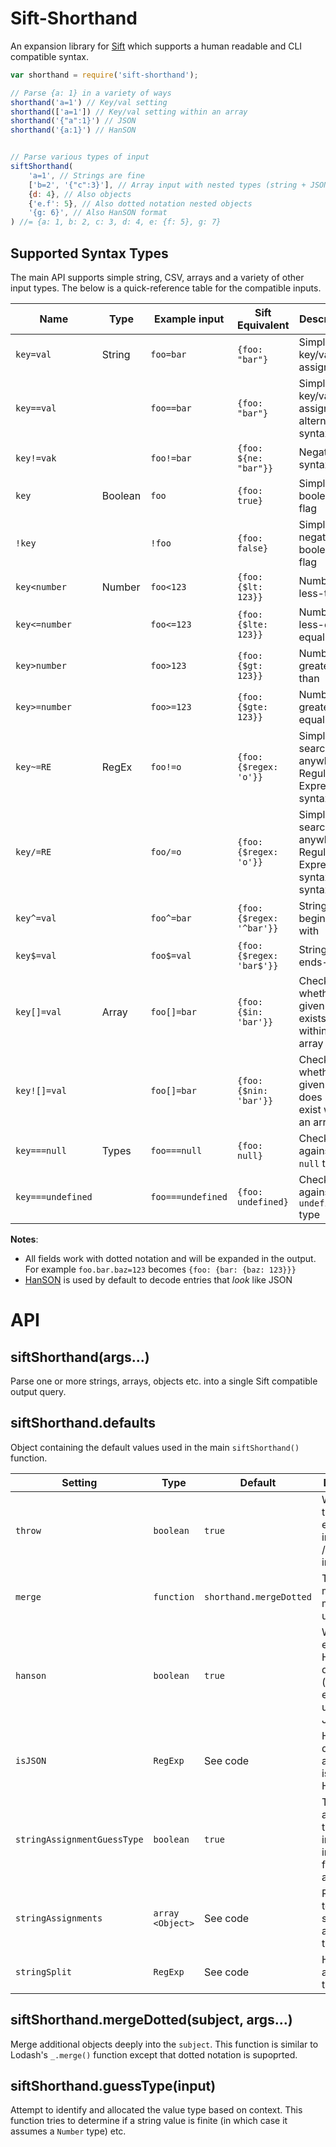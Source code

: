 Sift-Shorthand
==============
An expansion library for [Sift](https://github.com/crcn/sift.js#readme) which supports a human readable and CLI compatible syntax.


```javascript
var shorthand = require('sift-shorthand');

// Parse {a: 1} in a variety of ways
shorthand('a=1') // Key/val setting
shorthand(['a=1']) // Key/val setting within an array
shorthand('{"a":1}') // JSON
shorthand('{a:1}') // HanSON


// Parse various types of input
siftShorthand(
	'a=1', // Strings are fine
	['b=2', '{"c":3}'], // Array input with nested types (string + JSON)
	{d: 4}, // Also objects
	{'e.f': 5}, // Also dotted notation nested objects
	'{g: 6}', // Also HanSON format
) //= {a: 1, b: 2, c: 3, d: 4, e: {f: 5}, g: 7}
```


Supported Syntax Types
----------------------
The main API supports simple string, CSV, arrays and a variety of other input types. The below is a quick-reference table for the compatible inputs.


| Name              | Type    | Example input     | Sift Equivalent           | Description                                                   |
|-------------------|---------|-------------------|---------------------------|---------------------------------------------------------------|
| `key=val`         | String  | `foo=bar`         | `{foo: "bar"}`            | Simple key/value assignment                                   |
| `key==val`        |         | `foo==bar`        | `{foo: "bar"}`            | Simple key/value assignment, alternative syntax               |
| `key!=vak`        |         | `foo!=bar`        | `{foo: ${ne: "bar"}}`     | Negation syntax                                               |
| `key`             | Boolean | `foo`             | `{foo: true}`             | Simple boolean flag                                           |
| `!key`            |         | `!foo`            | `{foo: false}`            | Simple negation boolean flag                                  |
| `key<number`      | Number  | `foo<123`         | `{foo: {$lt: 123}}`       | Number is-less-than                                           |
| `key<=number`     |         | `foo<=123`        | `{foo: {$lte: 123}}`      | Number is-less-or-equal-to                                    |
| `key>number`      |         | `foo>123`         | `{foo: {$gt: 123}}`       | Number is-greater-than                                        |
| `key>=number`     |         | `foo>=123`        | `{foo: {$gte: 123}}`      | Number is-greater-or-equal-to                                 |
| `key~=RE`         | RegEx   | `foo!=o`          | `{foo: {$regex: 'o'}}`    | Simple search-anywhere Regular Expression syntax              |
| `key/=RE`         |         | `foo/=o`          | `{foo: {$regex: 'o'}}`    | Simple search-anywhere Regular Expression syntax, alt syntax  |
| `key^=val`        |         | `foo^=bar`        | `{foo: {$regex: '^bar'}}` | String begins-with                                            |
| `key$=val`        |         | `foo$=val`        | `{foo: {$regex: 'bar$'}}` | String ends-with                                              |
| `key[]=val`       | Array   | `foo[]=bar`       | `{foo: {$in: 'bar'}}`     | Checks whether the given value exists within an array         |
| `key![]=val`      |         | `foo[]=bar`       | `{foo: {$nin: 'bar'}}`    | Checks whether the given value does not exist within an array |
| `key===null`      | Types   | `foo===null`      | `{foo: null}`             | Checks against the `null` type                                |
| `key===undefined` |         | `foo===undefined` | `{foo: undefined}`        | Checks against the `undefined` type                           |


**Notes**:

* All fields work with dotted notation and will be expanded in the output. For example `foo.bar.baz=123` becomes `{foo: {bar: {baz: 123}}}`
* [HanSON](https://github.com/timjansen/hanson) is used by default to decode entries that *look* like JSON


API
===

siftShorthand(args...)
--------------------------------
Parse one or more strings, arrays, objects etc. into a single Sift compatible output query.



siftShorthand.defaults
----------------------
Object containing the default values used in the main `siftShorthand()` function.


| Setting                     | Type             | Default                 | Description                                                             |
|-----------------------------|------------------|-------------------------|-------------------------------------------------------------------------|
| `throw`                     | `boolean`        | `true`                  | Whether to throw an error when input JSON / HanSON is invalid           |
| `merge`                     | `function`       | `shorthand.mergeDotted` | The default merge method to use                                         |
| `hanson`                    | `boolean`        | `true`                  | Whether to enable HanSON decoding (slower but easier to use than JSON)  |
| `isJSON`                    | `RegExp`         | See code                | How to determine if an argument is JSON / HanSON                        |
| `stringAssignmentGuessType` | `boolean`        | `true`                  | Try to guess and correct the incoming input type for string assignments |
| `stringAssignments`         | `array <Object>` | See code                | Rules used to assign string assignment tuples                           |
| `stringSplit`               | `RegExp`         | See code                | How to split a string of tuples                                         |



siftShorthand.mergeDotted(subject, args...)
-------------------------------------------
Merge additional objects deeply into the `subject`.
This function is similar to Lodash's `_.merge()` function except that dotted notation is supoprted.


siftShorthand.guessType(input)
------------------------------
Attempt to identify and allocated the value type based on context.
This function tries to determine if a string value is finite (in which case it assumes a `Number` type) etc.

